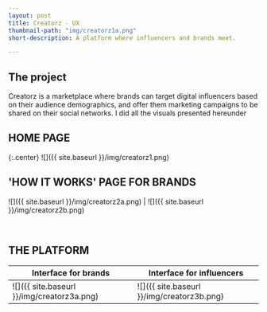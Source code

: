 ```yaml
---
layout: post
title: Creatorz - UX
thumbnail-path: "img/creatorz1a.png"
short-description: A platform where influencers and brands meet.

---
```


## The project

Creatorz is a marketplace where brands can target digital influencers based on their audience demographics, and offer them marketing campaigns to be shared on their social networks. I did all the visuals presented hereunder

## HOME PAGE

{:.center}
![]({{ site.baseurl }}/img/creatorz1.png)
<br>

## 'HOW IT WORKS' PAGE FOR BRANDS


 ![]({{ site.baseurl }}/img/creatorz2a.png) | ![]({{ site.baseurl }}/img/creatorz2b.png)

<br>

## THE PLATFORM

| Interface for brands | Interface for influencers |
| -------------------- |---------------------------|
 ![]({{ site.baseurl }}/img/creatorz3a.png) | ![]({{ site.baseurl }}/img/creatorz3b.png)
